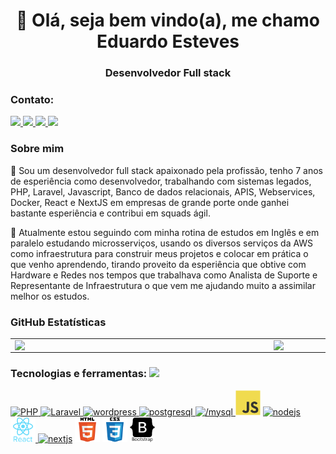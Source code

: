 <h1 align="center">👋 Olá, seja bem vindo(a), me chamo Eduardo Esteves</h1>

<h3 align="center">Desenvolvedor Full stack</h3>

### Contato:

<p >
  <a href="https://www.linkedin.com/in/eduardo-esteves-silva/">
    <img src="https://img.shields.io/badge/-Linkedin-%230077B5?style=for-the-badge&logo=linkedin&logoColor=white" >
  </a>
    <a href="https://edusites.com.br/portfolio/">
    <img src="https://img.shields.io/badge/Portfólio-4285F4?style=for-the-badge&amp;logo=read-the-docs&amp;logoColor=white">
  </a>
  <a href="https://api.whatsapp.com/send?phone=5511961459430&text=Ol%C3%A1%20Eduardo%20Esteves!">
    <img src="https://img.shields.io/badge/WhatsApp-25D366?style=for-the-badge&logo=whatsapp&logoColor=white" >
  </a>
  <a href="mailto:eduardostevessilva@gmail.com">
    <img src="https://img.shields.io/badge/Gmail-D14836?style=for-the-badge&logo=gmail&logoColor=white" >
  </a>
</p>

### Sobre mim

💬 Sou um desenvolvedor full stack apaixonado pela profissão, tenho 7 anos de esperiência como desenvolvedor, trabalhando com sistemas legados, PHP, Laravel, Javascript, Banco de dados relacionais, APIS, Webservices, Docker, React e NextJS em empresas de grande porte onde ganhei bastante esperiência e contribui em squads ágil.

🎯 Atualmente estou seguindo com minha rotina de estudos em Inglês e em paralelo estudando microsserviços, usando os diversos serviços da AWS como infraestrutura para construir meus projetos e colocar em prática o que venho aprendendo, tirando proveito da esperiência que obtive com Hardware e Redes nos tempos que trabalhava como Analista de Suporte e Representante de Infraestrutura o que vem me ajudando muito a assimilar melhor os estudos.

### GitHub Estatísticas

<center>
  <a href="https://github.com/eduardo-esteves">
  <table>
    <tr>
        <td>
          <img width="400px" align="left" src="https://github-readme-stats.vercel.app/api/top-langs/?username=eduardo-esteves&layout=compact&theme=tokyonight" /></td>
        <td><img width="495px" align="left" src="https://github-readme-stats.vercel.app/api?username=eduardo-esteves&show_icons=true&theme=tokyonight" /></td>
    </tr>   
  </table>
  </a>
</center>

<h3 align="left">Tecnologias e ferramentas: <img src="https://media.giphy.com/media/WUlplcMpOCEmTGBtBW/giphy.gif" width="30"></h3>
<p align="left"> 

<a href="https://developer.mozilla.org/en-US/docs/Glossary/PHP" target="_blank"> 
  <img src="https://upload.wikimedia.org/wikipedia/commons/thumb/3/31/Webysther_20160423_-_Elephpant.svg/1200px-Webysther_20160423_-_Elephpant.svg.png" alt="PHP" width="40" height="40"/>
</a>
<a href="https://laravel.com/" target="_blank"> 
  <img src="https://upload.wikimedia.org/wikipedia/commons/thumb/9/9a/Laravel.svg/220px-Laravel.svg.png" alt="Laravel" width="40" height="40" />
</a>
<a href="https://edusites.com.br/blog/wordpress/o-que-e-wordpress-e-para-que-serve/" target="_blank"> 
  <img src="https://cdn.jsdelivr.net/gh/devicons/devicon/icons/wordpress/wordpress-original.svg" alt="wordpress" width="40" height="40" />
</a>
<a href="https://edusites.com.br/blog/wordpress/o-que-e-wordpress-e-para-que-serve/" target="_blank"> 
  <img src="https://cdn.jsdelivr.net/gh/devicons/devicon/icons/postgresql/postgresql-original-wordmark.svg" alt="postgresql" width="40" height="40" />
</a>
<a href="https://www.linux.com/what-is-linux/" target="_blank"> 
  <img src="https://cdn.jsdelivr.net/gh/devicons/devicon/icons/linux/linux-original.svg" alt="/mysql" width="40" height="40" />
</a>
<a href="https://developer.mozilla.org/en-US/docs/Web/JavaScript" target="_blank"> 
  <img src="https://raw.githubusercontent.com/devicons/devicon/master/icons/javascript/javascript-original.svg" alt="javascript" width="40" height="40"/></a>
<a href="https://developer.mozilla.org/en-US/docs/Glossary/Node.js" target="_blank"> 
  <img src="https://cdn.jsdelivr.net/gh/devicons/devicon/icons/nodejs/nodejs-original.svg" alt="nodejs" width="40" height="40"/>
</a>
<a href="https://reactjs.org/" target="_blank"> 
  <img src="https://raw.githubusercontent.com/devicons/devicon/master/icons/react/react-original-wordmark.svg" alt="react" width="40" height="40"/>
</a>
<a href="https://nextjs.org/" target="_blank" rel="noreferrer"> <img src="https://cdn.jsdelivr.net/gh/devicons/devicon/icons/nextjs/nextjs-original.svg" alt="nextjs" width="40" height="40"/></a>		
<a href="https://www.w3.org/html/" target="_blank"> <img src="https://raw.githubusercontent.com/devicons/devicon/master/icons/html5/html5-original-wordmark.svg" alt="html5" width="40" height="40"/></a> 
<a href="https://www.w3schools.com/css/" target="_blank"> <img src="https://raw.githubusercontent.com/devicons/devicon/master/icons/css3/css3-original-wordmark.svg" alt="css3" width="40" height="40"/></a>
<a href="https://getbootstrap.com" target="_blank"> <img src="https://raw.githubusercontent.com/devicons/devicon/master/icons/bootstrap/bootstrap-plain-wordmark.svg" alt="bootstrap" width="40" height="40"/> </a> 	
</p>

